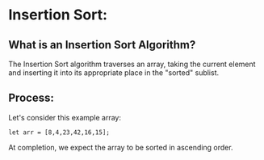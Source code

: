 # Insertion Sort:

## What is an Insertion Sort Algorithm?

The Insertion Sort algorithm traverses an array, taking the current element and inserting it into its appropriate place in the "sorted" sublist. 

## Process:

Let's consider this example array:
````
let arr = [8,4,23,42,16,15];
````

At completion, we expect the array to be sorted in ascending order.
